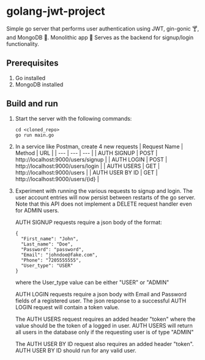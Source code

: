 # golang-jwt-project
Simple go server that performs user authentication using JWT, gin-gonic :cocktail:, and MongoDB :leaves:. Monolithic app :moyai: Serves as the backend for signup/login functionality.

## Prerequisites
1. Go installed
2. MongoDB installed

## Build and run
1. Start the server with the following commands:

    ```
    cd <cloned_repo>
    go run main.go
    ```
    
2. In a service like Postman, create 4 new requests
    | Request Name | Method | URL |
    | --- | --- | --- |
    | AUTH SIGNUP | POST | http://localhost:9000/users/signup |
    | AUTH LOGIN | POST | http://localhost:9000/users/login |
    | AUTH USERS | GET | http://localhost:9000/users |
    | AUTH USER BY ID | GET | http://localhost:9000/users/{id} |
    
3. Experiment with running the various requests to signup and login. The user account entries will now persist between restarts of the go server. Note that this API does not implement a DELETE request handler even for ADMIN users.
    
    AUTH SIGNUP requests require a json body of the format:
    ```
    {
      "First_name": "John",
      "Last_name": "Doe",
      "Password": "password",
      "Email": "johndoe@fake.com",
      "Phone": "7205555555",
      "User_type": "USER"
    }
    ```
    where the User_type value can be either "USER" or "ADMIN"  
    
    
    AUTH LOGIN requests require a json body with Email and Password fields of a registered user. The json response to a successful AUTH LOGIN request will contain a token value.  
    
    
    The AUTH USERS request requires an added header "token" where the value should be the token of a logged in user. AUTH USERS will return all users in the database only if the requesting user is of type "ADMIN"  
    
    
    The AUTH USER BY ID request also requires an added header "token". AUTH USER BY ID should run for any valid user.
    
